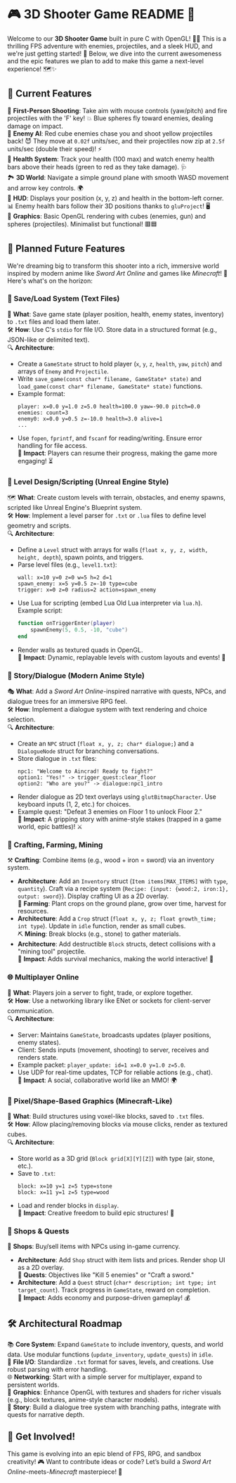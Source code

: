 # 🎮 3D Shooter Game README 🚀

Welcome to our **3D Shooter Game** built in pure C with OpenGL! 🔫💥 This is a thrilling FPS adventure with enemies, projectiles, and a sleek HUD, and we're just getting started! 🌟 Below, we dive into the current awesomeness and the epic features we plan to add to make this game a next-level experience! 🗺️✨

## 🎯 Current Features

🔫 **First-Person Shooting**: Take aim with mouse controls (yaw/pitch) and fire projectiles with the 'F' key! 💥 Blue spheres fly toward enemies, dealing damage on impact.  
👾 **Enemy AI**: Red cube enemies chase you and shoot yellow projectiles back! 😈 They move at `0.02f` units/sec, and their projectiles now zip at `2.5f` units/sec (double their speed)! ⚡  
💚 **Health System**: Track your health (100 max) and watch enemy health bars above their heads (green to red as they take damage). 🩺  
🏞️ **3D World**: Navigate a simple ground plane with smooth WASD movement and arrow key controls. 🌍  
🔧 **HUD**: Displays your position (x, y, z) and health in the bottom-left corner. 📊 Enemy health bars follow their 3D positions thanks to `gluProject`! 🖥️  
🎨 **Graphics**: Basic OpenGL rendering with cubes (enemies, gun) and spheres (projectiles). Minimalist but functional! 🟥🟦  

## 🚀 Planned Future Features

We're dreaming big to transform this shooter into a rich, immersive world inspired by modern anime like *Sword Art Online* and games like *Minecraft*! 🌌 Here's what's on the horizon:

### 💾 Save/Load System (Text Files)
📝 **What**: Save game state (player position, health, enemy states, inventory) to `.txt` files and load them later.  
🛠️ **How**: Use C's `stdio` for file I/O. Store data in a structured format (e.g., JSON-like or delimited text).  
🔍 **Architecture**:  
- Create a `GameState` struct to hold player (`x`, `y`, `z`, `health`, `yaw`, `pitch`) and arrays of `Enemy` and `Projectile`.  
- Write `save_game(const char* filename, GameState* state)` and `load_game(const char* filename, GameState* state)` functions.  
- Example format:  
  ```
  player: x=0.0 y=1.0 z=5.0 health=100.0 yaw=-90.0 pitch=0.0
  enemies: count=3
  enemy0: x=0.0 y=0.5 z=-10.0 health=3.0 alive=1
  ...
  ```  
- Use `fopen`, `fprintf`, and `fscanf` for reading/writing. Ensure error handling for file access.  
🌟 **Impact**: Players can resume their progress, making the game more engaging! ⏳  

### 🏰 Level Design/Scripting (Unreal Engine Style)
🗺️ **What**: Create custom levels with terrain, obstacles, and enemy spawns, scripted like Unreal Engine's Blueprint system.  
🛠️ **How**: Implement a level parser for `.txt` or `.lua` files to define level geometry and scripts.  
🔍 **Architecture**:  
- Define a `Level` struct with arrays for walls (`float x, y, z, width, height, depth`), spawn points, and triggers.  
- Parse level files (e.g., `level1.txt`):  
  ```
  wall: x=10 y=0 z=0 w=5 h=2 d=1
  spawn_enemy: x=5 y=0.5 z=-10 type=cube
  trigger: x=0 z=0 radius=2 action=spawn_enemy
  ```  
- Use Lua for scripting (embed Lua Old Lua interpreter via `lua.h`). Example script:  
  ```lua
  function onTriggerEnter(player)
      spawnEnemy(5, 0.5, -10, "cube")
  end
  ```  
- Render walls as textured quads in OpenGL.  
🌟 **Impact**: Dynamic, replayable levels with custom layouts and events! 🏰  

### 📖 Story/Dialogue (Modern Anime Style)
🎭 **What**: Add a *Sword Art Online*-inspired narrative with quests, NPCs, and dialogue trees for an immersive RPG feel.  
🛠️ **How**: Implement a dialogue system with text rendering and choice selection.  
🔍 **Architecture**:  
- Create an `NPC` struct (`float x, y, z; char* dialogue;`) and a `DialogueNode` struct for branching conversations.  
- Store dialogue in `.txt` files:  
  ```
  npc1: "Welcome to Aincrad! Ready to fight?"
  option1: "Yes!" -> trigger_quest:clear_floor
  option2: "Who are you?" -> dialogue:npc1_intro
  ```  
- Render dialogue as 2D text overlays using `glutBitmapCharacter`. Use keyboard inputs (1, 2, etc.) for choices.  
- Example quest: "Defeat 3 enemies on Floor 1 to unlock Floor 2."  
🌟 **Impact**: A gripping story with anime-style stakes (trapped in a game world, epic battles)! ⚔️  

### 🔨 Crafting, Farming, Mining
⚒️ **Crafting**: Combine items (e.g., wood + iron = sword) via an inventory system.  
- **Architecture**: Add an `Inventory` struct (`Item items[MAX_ITEMS]` with `type`, `quantity`). Craft via a recipe system (`Recipe: {input: {wood:2, iron:1}, output: sword}`). Display crafting UI as a 2D overlay.  
🌾 **Farming**: Plant crops on the ground plane, grow over time, harvest for resources.  
- **Architecture**: Add a `Crop` struct (`float x, y, z; float growth_time; int type`). Update in `idle` function, render as small cubes.  
⛏️ **Mining**: Break blocks (e.g., stone) to gather materials.  
- **Architecture**: Add destructible `Block` structs, detect collisions with a "mining tool" projectile.  
🌟 **Impact**: Adds survival mechanics, making the world interactive! 🌱  

### 🌐 Multiplayer Online
🤝 **What**: Players join a server to fight, trade, or explore together.  
🛠️ **How**: Use a networking library like ENet or sockets for client-server communication.  
🔍 **Architecture**:  
- Server: Maintains `GameState`, broadcasts updates (player positions, enemy states).  
- Client: Sends inputs (movement, shooting) to server, receives and renders state.  
- Example packet: `player_update: id=1 x=0.0 y=1.0 z=5.0`.  
- Use UDP for real-time updates, TCP for reliable actions (e.g., chat).  
🌟 **Impact**: A social, collaborative world like an MMO! 🌍  

### 🧱 Pixel/Shape-Based Graphics (Minecraft-Like)
🎨 **What**: Build structures using voxel-like blocks, saved to `.txt` files.  
🛠️ **How**: Allow placing/removing blocks via mouse clicks, render as textured cubes.  
🔍 **Architecture**:  
- Store world as a 3D grid (`Block grid[X][Y][Z]`) with type (air, stone, etc.).  
- Save to `.txt`:  
  ```
  block: x=10 y=1 z=5 type=stone
  block: x=11 y=1 z=5 type=wood
  ```  
- Load and render blocks in `display`.  
🌟 **Impact**: Creative freedom to build epic structures! 🏰  

### 🏪 Shops & Quests
🛒 **Shops**: Buy/sell items with NPCs using in-game currency.  
- **Architecture**: Add `Shop` struct with item lists and prices. Render shop UI as a 2D overlay.  
📜 **Quests**: Objectives like "Kill 5 enemies" or "Craft a sword."  
- **Architecture**: Add a `Quest` struct (`char* description; int type; int target_count`). Track progress in `GameState`, reward on completion.  
🌟 **Impact**: Adds economy and purpose-driven gameplay! 💰  

## 🛠️ Architectural Roadmap
📚 **Core System**: Expand `GameState` to include inventory, quests, and world data. Use modular functions (`update_inventory`, `update_quests`) in `idle`.  
💾 **File I/O**: Standardize `.txt` format for saves, levels, and creations. Use robust parsing with error handling.  
🌐 **Networking**: Start with a simple server for multiplayer, expand to persistent worlds.  
🎨 **Graphics**: Enhance OpenGL with textures and shaders for richer visuals (e.g., block textures, anime-style character models).  
📖 **Story**: Build a dialogue tree system with branching paths, integrate with quests for narrative depth.  

## 🚀 Get Involved!
This game is evolving into an epic blend of FPS, RPG, and sandbox creativity! 🎮 Want to contribute ideas or code? Let’s build a *Sword Art Online*-meets-*Minecraft* masterpiece! 🌟